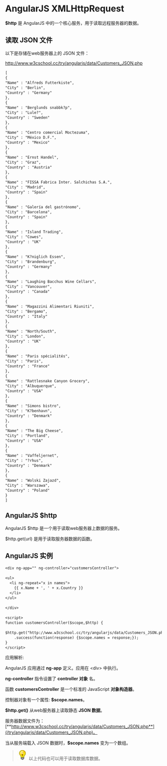 
# AngularJS XMLHttpRequest



**$http** 是 AngularJS 中的一个核心服务，用于读取远程服务器的数据。



## 读取 JSON 文件

以下是存储在web服务器上的 JSON 文件：

http://www.w3cschool.cc/try/angularjs/data/Customers_JSON.php

```
[  
{  
"Name" : "Alfreds Futterkiste",  
"City" : "Berlin",  
"Country" : "Germany"  
},  
{  
"Name" : "Berglunds snabbk?p",  
"City" : "Lule?",  
"Country" : "Sweden"  
},  
{  
"Name" : "Centro comercial Moctezuma",  
"City" : "México D.F.",  
"Country" : "Mexico"  
},  
{  
"Name" : "Ernst Handel",  
"City" : "Graz",  
"Country" : "Austria"  
},  
{  
"Name" : "FISSA Fabrica Inter. Salchichas S.A.",  
"City" : "Madrid",  
"Country" : "Spain"  
},  
{  
"Name" : "Galería del gastrónomo",  
"City" : "Barcelona",  
"Country" : "Spain"  
},  
{  
"Name" : "Island Trading",  
"City" : "Cowes",  
"Country" : "UK"  
},  
{  
"Name" : "K?niglich Essen",  
"City" : "Brandenburg",  
"Country" : "Germany"  
},  
{  
"Name" : "Laughing Bacchus Wine Cellars",  
"City" : "Vancouver",  
"Country" : "Canada"  
},  
{  
"Name" : "Magazzini Alimentari Riuniti",  
"City" : "Bergamo",  
"Country" : "Italy"  
},  
{  
"Name" : "North/South",  
"City" : "London",  
"Country" : "UK"  
},  
{  
"Name" : "Paris spécialités",  
"City" : "Paris",  
"Country" : "France"  
},  
{  
"Name" : "Rattlesnake Canyon Grocery",  
"City" : "Albuquerque",  
"Country" : "USA"  
},  
{  
"Name" : "Simons bistro",  
"City" : "K?benhavn",  
"Country" : "Denmark"  
},  
{  
"Name" : "The Big Cheese",  
"City" : "Portland",  
"Country" : "USA"  
},  
{  
"Name" : "Vaffeljernet",  
"City" : "?rhus",  
"Country" : "Denmark"  
},  
{  
"Name" : "Wolski Zajazd",  
"City" : "Warszawa",  
"Country" : "Poland"  
}  
]  

```



## AngularJS $http

AngularJS $http 是一个用于读取web服务器上数据的服务。

$http.get(url) 是用于读取服务器数据的函数。

## AngularJS 实例

```
<div ng-app="" ng-controller="customersController">  

<ul>  
  <li ng-repeat="x in names">  
    {{ x.Name + ', ' + x.Country }}  
  </li>  
</ul>  

</div>  

<script>  
function customersController($scope,$http) {  
    $http.get("http://www.w3cschool.cc/try/angularjs/data/Customers_JSON.php")  
    .success(function(response) {$scope.names = response;});  
}  
</script>
```



应用解析:

AngularJS 应用通过 **ng-app** 定义。应用在 &lt;div&gt; 中执行。

**ng-controller** 指令设置了 **controller 对象** 名。

函数 **customersController** 是一个标准的 JavaScript **对象构造器**。

控制器对象有一个属性: **$scope.names**。

**$http.get()** 从web服务器上读取静态 **JSON 数据**。

服务器数据文件为：  [**http://www.w3cschool.cc/try/angularjs/data/Customers_JSON.php**](/try/angularjs/data/Customers_JSON.php)。

当从服务端载入 JSON 数据时，**$scope.names** 变为一个数组。

> ![](images/lamp.jpg)
> 以上代码也可以用于读取数据库数据。


